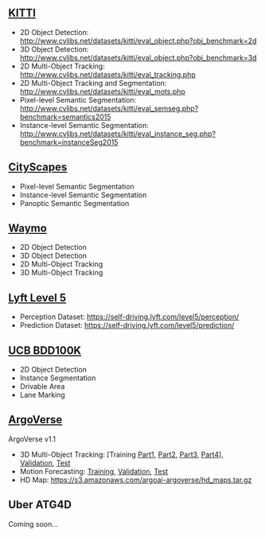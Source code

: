 
[KITTI](http://www.cvlibs.net/datasets/kitti/index.php)
-
- 2D Object Detection: http://www.cvlibs.net/datasets/kitti/eval_object.php?obj_benchmark=2d
- 3D Object Detection: http://www.cvlibs.net/datasets/kitti/eval_object.php?obj_benchmark=3d
- 2D Multi-Object Tracking: http://www.cvlibs.net/datasets/kitti/eval_tracking.php
- 2D Multi-Object Tracking and Segmentation: http://www.cvlibs.net/datasets/kitti/eval_mots.php
- Pixel-level Semantic Segmentation: http://www.cvlibs.net/datasets/kitti/eval_semseg.php?benchmark=semantics2015
- Instance-level Semantic Segmentation: http://www.cvlibs.net/datasets/kitti/eval_instance_seg.php?benchmark=instanceSeg2015

[CityScapes](https://www.cityscapes-dataset.com/)
-
- Pixel-level Semantic Segmentation
- Instance-level Semantic Segmentation 
- Panoptic Semantic Segmentation

[Waymo](https://waymo.com/open/)
-
- 2D Object Detection
- 3D Object Detection
- 2D Multi-Object Tracking
- 3D Multi-Object Tracking

[Lyft Level 5](https://self-driving.lyft.com/level5/data/)
-
- Perception Dataset: https://self-driving.lyft.com/level5/perception/
- Prediction Dataset: https://self-driving.lyft.com/level5/prediction/

[UCB BDD100K](https://bdd-data.berkeley.edu/)
-
- 2D Object Detection
- Instance Segmentation
- Drivable Area
- Lane Marking

[ArgoVerse](https://www.argoverse.org/index.html)
-
ArgoVerse v1.1
- 3D Multi-Object Tracking: [Training [Part1](https://s3.amazonaws.com/argoai-argoverse/tracking_train1_v1.1.tar.gz), [Part2](https://s3.amazonaws.com/argoai-argoverse/tracking_train2_v1.1.tar.gz), [Part3](https://s3.amazonaws.com/argoai-argoverse/tracking_train3_v1.1.tar.gz), [Part4](https://s3.amazonaws.com/argoai-argoverse/tracking_train4_v1.1.tar.gz)], [Validation](https://s3.amazonaws.com/argoai-argoverse/tracking_val_v1.1.tar.gz), [Test](https://s3.amazonaws.com/argoai-argoverse/tracking_test_v1.1.tar.gz)
- Motion Forecasting: [Training](https://s3.amazonaws.com/argoai-argoverse/forecasting_train_v1.1.tar.gz), [Validation](https://s3.amazonaws.com/argoai-argoverse/forecasting_val_v1.1.tar.gz), [Test](https://s3.amazonaws.com/argoai-argoverse/forecasting_test_v1.1.tar.gz)
- HD Map: https://s3.amazonaws.com/argoai-argoverse/hd_maps.tar.gz

Uber ATG4D
-
Coming soon...
